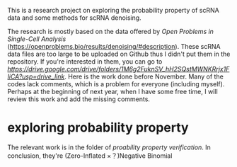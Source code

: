 This is a research project on exploring the probability property of scRNA data and some methods for scRNA denoising.

The research is mostly based on the data offered by *Open Problems in Single-Cell Analysis* (https://openproblems.bio/results/denoising/#description). These scRNA data files are too large to be uploaded on Github thus I didn't put them in the repository. If you're interested in them, you can go to *https://drive.google.com/drive/folders/1M6g2FuknSV_hH2SQstMWNKRrjx1FIiCA?usp=drive_link*. 
Here is the work done before November. Many of the codes lack comments, which is a problem for everyone (including myself). Perhaps at the beginning of next year, when I have some free time, I will review this work and add the missing comments.

# exploring probability property
The relevant work is in the folder of *proability property verification*. In conclusion, they're (Zero-Inflated ×？)Negative Binomial
